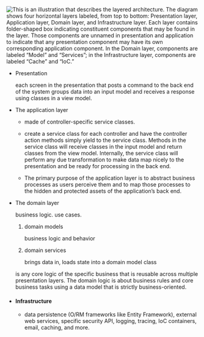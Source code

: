 ![This is an illustration that describes the layered architecture. The diagram shows four horizontal layers labeled, from top to bottom: Presentation layer, Application layer, Domain layer, and Infrastructure layer. Each layer contains folder-shaped box indicating constituent components that may be found in the layer. Those components are unnamed in presentation and application to indicate that any presentation component may have its own corresponding application component. In the Domain layer, components are labeled “Model” and “Services”; in the Infrastructure layer, components are labeled “Cache” and “IoC.” ](https://learning.oreilly.com/library/view/programming-aspnet-core/9781509304448/graphics/07fig01.jpg)

- Presentation

  each screen in the presentation that posts a command to the back end of the system groups data into an input model and receives a response using classes in a view model.

- The application layer

  - made of controller-specific service classes. 

  - create a service class for each controller and have the controller action methods simply yield to the service class. Methods in the service class will receive classes in the input model and return classes from the view model. Internally, the service class will perform any due transformation to make data map nicely to the presentation and be ready for processing in the back end.

  - The primary purpose of the application layer is to abstract business processes as users perceive them and to map those processes to the hidden and protected assets of the application’s back end.

- The domain layer

   business logic. use cases.

   1. domain models

      business logic and behavior

   2. domain services

      brings data in, loads state into a domain model class

   is any core logic of the specific business that is reusable across multiple presentation layers. The domain logic is about business rules and core business tasks using a data model that is strictly business-oriented.

- #### Infrastructure 

  - data persistence (O/RM frameworks like Entity Framework), external web services, specific security API, logging, tracing, IoC containers, email, caching, and more.